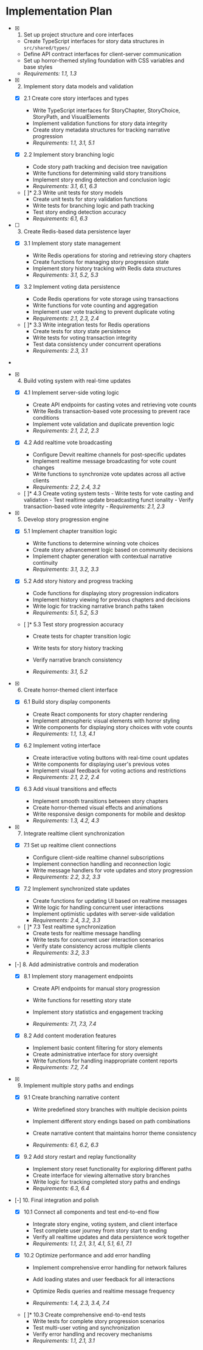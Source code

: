 # Implementation Plan

- [x] 1. Set up project structure and core interfaces

  - Create TypeScript interfaces for story data structures in `src/shared/types/`
  - Define API contract interfaces for client-server communication
  - Set up horror-themed styling foundation with CSS variables and base styles
  - _Requirements: 1.1, 1.3_

- [x] 2. Implement story data models and validation

  - [x] 2.1 Create core story interfaces and types

    - Write TypeScript interfaces for StoryChapter, StoryChoice, StoryPath, and VisualElements
    - Implement validation functions for story data integrity
    - Create story metadata structures for tracking narrative progression
    - _Requirements: 1.1, 3.1, 5.1_

  - [x] 2.2 Implement story branching logic

    - Code story path tracking and decision tree navigation
    - Write functions for determining valid story transitions
    - Implement story ending detection and conclusion logic
    - _Requirements: 3.1, 6.1, 6.3_

  - [ ]\* 2.3 Write unit tests for story models
    - Create unit tests for story validation functions
    - Write tests for branching logic and path tracking
    - Test story ending detection accuracy
    - _Requirements: 6.1, 6.3_

- [ ] 3. Create Redis-based data persistence layer

  - [x] 3.1 Implement story state management

    - Write Redis operations for storing and retrieving story chapters
    - Create functions for managing story progression state
    - Implement story history tracking with Redis data structures
    - _Requirements: 3.1, 5.2, 5.3_

  - [x] 3.2 Implement voting data persistence

    - Code Redis operations for vote storage using transactions
    - Write functions for vote counting and aggregation
    - Implement user vote tracking to prevent duplicate voting
    - _Requirements: 2.1, 2.3, 2.4_

  - [ ]\* 3.3 Write integration tests for Redis operations
    - Create tests for story state persistence
    - Write tests for voting transaction integrity
    - Test data consistency under concurrent operations
    - _Requirements: 2.3, 3.1_

-

- [x] 4. Build voting system with real-time updates

  - [x] 4.1 Implement server-side voting logic

    - Create API endpoints for casting votes and retrieving vote counts
    - Write Redis transaction-based vote processing to prevent race conditions
    - Implement vote validation and duplicate prevention logic
    - _Requirements: 2.1, 2.2, 2.3_

  - [x] 4.2 Add realtime vote broadcasting

    - Configure Devvit realtime channels for post-specific updates
    - Implement realtime message broadcasting for vote count changes
    - Write functions to synchronize vote updates across all active clients
    - _Requirements: 2.2, 2.4, 3.2_

  - [ ]\* 4.3 Create voting system tests - Write tests for vote casting and validation - Test realtime update broadcasting funct
    ionality - Verify transaction-based vote integrity - _Requirements: 2.1, 2.3_

- [x] 5. Develop story progression engine

  - [x] 5.1 Implement chapter transition logic

    - Write functions to determine winning vote choices
    - Create story advancement logic based on community decisions
    - Implement chapter generation with contextual narrative continuity
    - _Requirements: 3.1, 3.2, 3.3_

  - [x] 5.2 Add story history and progress tracking

    - Code functions for displaying story progression indicators
    - Implement history viewing for previous chapters and decisions
    - Write logic for tracking narrative branch paths taken
    - _Requirements: 5.1, 5.2, 5.3_

  - [ ]\* 5.3 Test story progression accuracy

    - Create tests for chapter transition logic

    - Write tests for story history tracking
    - Verify narrative branch consistency

    - _Requirements: 3.1, 5.2_

- [x] 6. Create horror-themed client interface

  - [x] 6.1 Build story display components

    - Create React components for story chapter rendering
    - Implement atmospheric visual elements with horror styling
    - Write components for displaying story choices with vote counts
    - _Requirements: 1.1, 1.3, 4.1_

  - [x] 6.2 Implement voting interface

    - Create interactive voting buttons with real-time count updates
    - Write components for displaying user's previous votes
    - Implement visual feedback for voting actions and restrictions
    - _Requirements: 2.1, 2.2, 2.4_

  - [x] 6.3 Add visual transitions and effects

    - Implement smooth transitions between story chapters
    - Create horror-themed visual effects and animations
    - Write responsive design components for mobile and desktop
    - _Requirements: 1.3, 4.2, 4.3_

- [x] 7. Integrate realtime client synchronization

  - [x] 7.1 Set up realtime client connections

    - Configure client-side realtime channel subscriptions
    - Implement connection handling and reconnection logic
    - Write message handlers for vote updates and story progression
    - _Requirements: 2.2, 3.2, 3.3_

  - [x] 7.2 Implement synchronized state updates

    - Create functions for updating UI based on realtime messages
    - Write logic for handling concurrent user interactions
    - Implement optimistic updates with server-side validation
    - _Requirements: 2.4, 3.2, 3.3_

  - [ ]\* 7.3 Test realtime synchronization
    - Create tests for realtime message handling
    - Write tests for concurrent user interaction scenarios
    - Verify state consistency across multiple clients
    - _Requirements: 3.2, 3.3_

- [-] 8. Add administrative controls and moderation

  - [x] 8.1 Implement story management endpoints

    - Create API endpoints for manual story progression
    - Write functions for resetting story state

    - Implement story statistics and engagement tracking

    - _Requirements: 7.1, 7.3, 7.4_

  - [x] 8.2 Add content moderation features

    - Implement basic content filtering for story elements
    - Create administrative interface for story oversight
    - Write functions for handling inappropriate content reports
    - _Requirements: 7.2, 7.4_

- [x] 9. Implement multiple story paths and endings

  - [x] 9.1 Create branching narrative content

    - Write predefined story branches with multiple decision points

    - Implement different story endings based on path combinations

    - Create narrative content that maintains horror theme consistency
    - _Requirements: 6.1, 6.2, 6.3_

  - [x] 9.2 Add story restart and replay functionality

    - Implement story reset functionality for exploring different paths
    - Create interface for viewing alternative story branches
    - Write logic for tracking completed story paths and endings
    - _Requirements: 6.3, 6.4_

- [-] 10. Final integration and polish

  - [x] 10.1 Connect all components and test end-to-end flow

    - Integrate story engine, voting system, and client interface
    - Test complete user journey from story start to ending
    - Verify all realtime updates and data persistence work together
    - _Requirements: 1.1, 2.1, 3.1, 4.1, 5.1, 6.1, 7.1_

  - [x] 10.2 Optimize performance and add error handling

    - Implement comprehensive error handling for network failures

    - Add loading states and user feedback for all interactions
    - Optimize Redis queries and realtime message frequency
    - _Requirements: 1.4, 2.3, 3.4, 7.4_

  - [ ]\* 10.3 Create comprehensive end-to-end tests
    - Write tests for complete story progression scenarios
    - Test multi-user voting and synchronization
    - Verify error handling and recovery mechanisms
    - _Requirements: 1.1, 2.1, 3.1_
